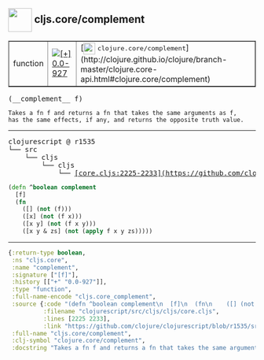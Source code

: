 ## <img width="48px" valign="middle" src="http://i.imgur.com/Hi20huC.png"> cljs.core/complement

 <table border="1">
<tr>
<td>function</td>
<td><a href="https://github.com/cljsinfo/api-refs/tree/0.0-927"><img valign="middle" alt="[+] 0.0-927" src="https://img.shields.io/badge/+-0.0--927-lightgrey.svg"></a> </td>
<td>
[<img height="24px" valign="middle" src="http://i.imgur.com/1GjPKvB.png"> <samp>clojure.core/complement</samp>](http://clojure.github.io/clojure/branch-master/clojure.core-api.html#clojure.core/complement)
</td>
</tr>
</table>

 <samp>
(__complement__ f)<br>
</samp>

```
Takes a fn f and returns a fn that takes the same arguments as f,
has the same effects, if any, and returns the opposite truth value.
```

---

 <pre>
clojurescript @ r1535
└── src
    └── cljs
        └── cljs
            └── <ins>[core.cljs:2225-2233](https://github.com/clojure/clojurescript/blob/r1535/src/cljs/cljs/core.cljs#L2225-L2233)</ins>
</pre>

```clj
(defn ^boolean complement
  [f]
  (fn
    ([] (not (f)))
    ([x] (not (f x)))
    ([x y] (not (f x y)))
    ([x y & zs] (not (apply f x y zs)))))
```


---

```clj
{:return-type boolean,
 :ns "cljs.core",
 :name "complement",
 :signature ["[f]"],
 :history [["+" "0.0-927"]],
 :type "function",
 :full-name-encode "cljs.core_complement",
 :source {:code "(defn ^boolean complement\n  [f]\n  (fn\n    ([] (not (f)))\n    ([x] (not (f x)))\n    ([x y] (not (f x y)))\n    ([x y & zs] (not (apply f x y zs)))))",
          :filename "clojurescript/src/cljs/cljs/core.cljs",
          :lines [2225 2233],
          :link "https://github.com/clojure/clojurescript/blob/r1535/src/cljs/cljs/core.cljs#L2225-L2233"},
 :full-name "cljs.core/complement",
 :clj-symbol "clojure.core/complement",
 :docstring "Takes a fn f and returns a fn that takes the same arguments as f,\nhas the same effects, if any, and returns the opposite truth value."}

```
